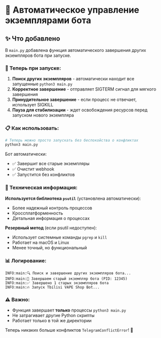 # 🔄 Автоматическое управление экземплярами бота

## ✨ Что добавлено

В `main.py` добавлена функция автоматического завершения других экземпляров бота при запуске.

### 🚀 Теперь при запуске:

1. **Поиск других экземпляров** - автоматически находит все запущенные `python3 main.py`
2. **Корректное завершение** - отправляет SIGTERM сигнал для мягкого завершения  
3. **Принудительное завершение** - если процесс не отвечает, использует SIGKILL
4. **Пауза для стабилизации** - ждет освобождения ресурсов перед запуском нового экземпляра

### 📋 Как использовать:

```bash
# Теперь можно просто запускать без беспокойства о конфликтах
python3 main.py
```

Бот автоматически:
- ✅ Завершит все старые экземпляры
- ✅ Очистит webhook  
- ✅ Запустится без конфликтов

### 🔧 Техническая информация:

**Используется библиотека `psutil`** (установлена автоматически):
- Более надежный контроль процессов
- Кроссплатформенность
- Детальная информация о процессах

**Резервный метод** (если psutil недоступен):
- Использует системные команды `pgrep` и `kill`
- Работает на macOS и Linux
- Менее точный, но функциональный

### 📊 Логирование:

```
INFO:main:🔍 Поиск и завершение других экземпляров бота...
INFO:main:🔪 Завершаем старый экземпляр бота (PID: 12345)
INFO:main:✅ Завершено 1 старых экземпляров бота
INFO:main:🔥 Запуск Tbilisi VAPE Shop Bot...
```

### ⚠️ Важно:

- Функция завершает **только** процессы `python3 main.py`
- Не затрагивает другие Python скрипты
- Работает только в той же директории

Теперь никаких больше конфликтов `TelegramConflictError`! 🎉